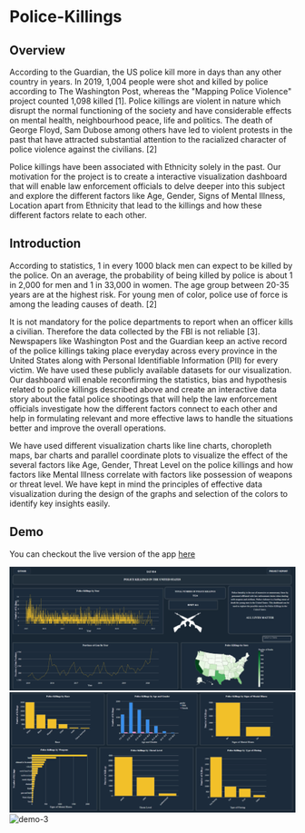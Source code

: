 # Police-Killings

## Overview
According to the Guardian, the US police kill more in days than any other country in years. In 2019, 1,004 people were shot and killed by police according to The Washington Post, whereas the "Mapping Police Violence" project counted 1,098 killed [1]. Police killings are violent in nature which disrupt the normal functioning of the society and have considerable effects on mental health, neighbourhood peace, life and politics. The death of George Floyd, Sam Dubose among others have led to violent protests in the past that have attracted substantial attention to the racialized character of police violence against the civilians. [2]

Police killings have been associated with Ethnicity solely in the past. Our motivation for the project is to create a interactive visualization dashboard that will enable law enforcement officials to delve deeper into this subject and explore the different factors like Age, Gender, Signs of Mental Illness, Location apart from Ethnicity that lead to the killings and how these different factors relate to each other.

## Introduction
According to statistics, 1 in every 1000 black men can expect to be killed by the police. On an average, the probability of being killed by police is about 1 in 2,000 for men and 1 in 33,000 in women. The age group between 20-35 years are at the highest risk. For young men of color, police use of force is among the leading causes of death. [2]

It is not mandatory for the police departments to report when an officer kills a civilian. Therefore the data collected by the FBI is not reliable [3]. Newspapers like Washington Post and the Guardian keep an active record of the police killings taking place everyday across every province in the United States along with Personal Identifiable Information (PII) for every victim. We have used these publicly available datasets for our visualization. Our dashboard will enable reconfirming the statistics, bias and hypothesis related to police killings described above and create an interactive data story about the fatal police shootings that will help the law enforcement officials investigate how the different factors connect to each other and help in formulating relevant and more effective laws to handle the situations better and improve the overall operations. 

We have used different visualization charts like line charts, choropleth maps, bar charts and parallel coordinate plots to visualize the effect of the several factors like Age, Gender, Threat Level on the police killings and how factors like Mental Illness correlate with factors like possession of weapons or threat level. We have kept in mind the principles of effective data visualization during the design of the graphs and selection of the colors to identify key insights easily.

## Demo
You can checkout the live version of the app [here](https://iat-814-police-killings.herokuapp.com/)

![demo-1](/assets/demo-1.PNG)
![demo-2](/assets/demo-2.PNG)
![demo-3](/assets/demo-3.PNG)
